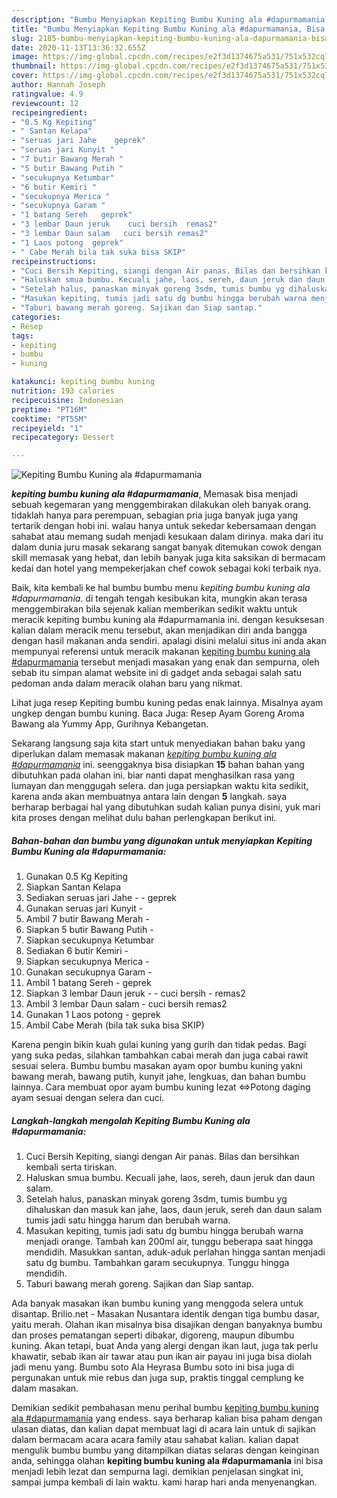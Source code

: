 ```yaml
---
description: "Bumbu Menyiapkan Kepiting Bumbu Kuning ala #dapurmamania, Bisa Manjain Lidah"
title: "Bumbu Menyiapkan Kepiting Bumbu Kuning ala #dapurmamania, Bisa Manjain Lidah"
slug: 2185-bumbu-menyiapkan-kepiting-bumbu-kuning-ala-dapurmamania-bisa-manjain-lidah
date: 2020-11-13T13:36:32.655Z
image: https://img-global.cpcdn.com/recipes/e2f3d1374675a531/751x532cq70/kepiting-bumbu-kuning-ala-dapurmamania-foto-resep-utama.jpg
thumbnail: https://img-global.cpcdn.com/recipes/e2f3d1374675a531/751x532cq70/kepiting-bumbu-kuning-ala-dapurmamania-foto-resep-utama.jpg
cover: https://img-global.cpcdn.com/recipes/e2f3d1374675a531/751x532cq70/kepiting-bumbu-kuning-ala-dapurmamania-foto-resep-utama.jpg
author: Hannah Joseph
ratingvalue: 4.9
reviewcount: 12
recipeingredient:
- "0.5 Kg Kepiting"
- " Santan Kelapa"
- "seruas jari Jahe    geprek"
- "seruas jari Kunyit "
- "7 butir Bawang Merah "
- "5 butir Bawang Putih "
- "secukupnya Ketumbar"
- "6 butir Kemiri "
- "secukupnya Merica "
- "secukupnya Garam "
- "1 batang Sereh   geprek"
- "3 lembar Daun jeruk    cuci bersih  remas2"
- "3 lembar Daun salam   cuci bersih remas2"
- "1 Laos potong  geprek"
- " Cabe Merah bila tak suka bisa SKIP"
recipeinstructions:
- "Cuci Bersih Kepiting, siangi dengan Air panas. Bilas dan bersihkan kembali serta tiriskan."
- "Haluskan smua bumbu. Kecuali jahe, laos, sereh, daun jeruk dan daun salam."
- "Setelah halus, panaskan minyak goreng 3sdm, tumis bumbu yg dihaluskan dan masuk kan jahe, laos, daun jeruk, sereh dan daun salam tumis jadi satu hingga harum dan berubah warna."
- "Masukan kepiting, tumis jadi satu dg bumbu hingga berubah warna menjadi orange. Tambah kan 200ml air, tunggu beberapa saat hingga mendidih. Masukkan santan, aduk-aduk perlahan hingga santan menjadi satu dg bumbu. Tambahkan garam secukupnya. Tunggu hingga mendidih."
- "Taburi bawang merah goreng. Sajikan dan Siap santap."
categories:
- Resep
tags:
- kepiting
- bumbu
- kuning

katakunci: kepiting bumbu kuning 
nutrition: 193 calories
recipecuisine: Indonesian
preptime: "PT16M"
cooktime: "PT55M"
recipeyield: "1"
recipecategory: Dessert

---
```



![Kepiting Bumbu Kuning ala #dapurmamania](https://img-global.cpcdn.com/recipes/e2f3d1374675a531/751x532cq70/kepiting-bumbu-kuning-ala-dapurmamania-foto-resep-utama.jpg)

<b><i>kepiting bumbu kuning ala #dapurmamania</i></b>, Memasak bisa menjadi sebuah kegemaran yang menggembirakan dilakukan oleh banyak orang. tidaklah hanya para perempuan, sebagian pria juga banyak juga yang tertarik dengan hobi ini. walau hanya untuk sekedar kebersamaan dengan sahabat atau memang sudah menjadi kesukaan dalam dirinya. maka dari itu dalam dunia juru masak sekarang sangat banyak ditemukan cowok dengan skill memasak yang hebat, dan lebih banyak juga kita saksikan di bermacam kedai dan hotel yang mempekerjakan chef cowok sebagai koki terbaik nya.

Baik, kita kembali ke hal bumbu bumbu menu <i>kepiting bumbu kuning ala #dapurmamania</i>. di tengah tengah kesibukan kita, mungkin akan terasa menggembirakan bila sejenak kalian memberikan sedikit waktu untuk meracik kepiting bumbu kuning ala #dapurmamania ini. dengan kesuksesan kalian dalam meracik menu tersebut, akan menjadikan diri anda bangga dengan hasil makanan anda sendiri. apalagi disini melalui situs ini anda akan mempunyai referensi untuk meracik makanan <u>kepiting bumbu kuning ala #dapurmamania</u> tersebut menjadi masakan yang enak dan sempurna, oleh sebab itu simpan alamat website ini di gadget anda sebagai salah satu pedoman anda dalam meracik olahan baru yang nikmat.

Lihat juga resep Kepiting bumbu kuning pedas enak lainnya. Misalnya ayam ungkep dengan bumbu kuning. Baca Juga: Resep Ayam Goreng Aroma Bawang ala Yummy App, Gurihnya Kebangetan.


Sekarang langsung saja kita start untuk menyediakan bahan baku yang diperlukan dalam memasak makanan <u><i>kepiting bumbu kuning ala #dapurmamania</i></u> ini. seenggaknya bisa disiapkan <b>15</b> bahan bahan yang dibutuhkan pada olahan ini. biar nanti dapat menghasilkan rasa yang lumayan dan menggugah selera. dan juga persiapkan waktu kita sedikit, karena anda akan membuatnya antara lain dengan <b>5</b> langkah. saya berharap berbagai hal yang dibutuhkan sudah kalian punya disini, yuk mari kita proses dengan melihat dulu bahan perlengkapan berikut ini.

<!--inarticleads1-->

##### Bahan-bahan dan bumbu yang digunakan untuk menyiapkan Kepiting Bumbu Kuning ala #dapurmamania:

1. Gunakan 0.5 Kg Kepiting
1. Siapkan  Santan Kelapa
1. Sediakan seruas jari Jahe -  - geprek
1. Gunakan seruas jari Kunyit -
1. Ambil 7 butir Bawang Merah -
1. Siapkan 5 butir Bawang Putih -
1. Siapkan secukupnya Ketumbar
1. Sediakan 6 butir Kemiri -
1. Siapkan secukupnya Merica -
1. Gunakan secukupnya Garam -
1. Ambil 1 batang Sereh  - geprek
1. Siapkan 3 lembar Daun jeruk -  - cuci bersih - remas2
1. Ambil 3 lembar Daun salam  - cuci bersih remas2
1. Gunakan 1 Laos potong - geprek
1. Ambil  Cabe Merah (bila tak suka bisa SKIP)


Karena pengin bikin kuah gulai kuning yang gurih dan tidak pedas. Bagi yang suka pedas, silahkan tambahkan cabai merah dan juga cabai rawit sesuai selera. Bumbu bumbu masakan ayam opor bumbu kuning yakni bawang merah, bawang putih, kunyit jahe, lengkuas, dan bahan bumbu lainnya. Cara membuat opor ayam bumbu kuning lezat ⇔Potong daging ayam sesuai dengan selera dan cuci. 

<!--inarticleads2-->

##### Langkah-langkah mengolah Kepiting Bumbu Kuning ala #dapurmamania:

1. Cuci Bersih Kepiting, siangi dengan Air panas. Bilas dan bersihkan kembali serta tiriskan.
1. Haluskan smua bumbu. Kecuali jahe, laos, sereh, daun jeruk dan daun salam.
1. Setelah halus, panaskan minyak goreng 3sdm, tumis bumbu yg dihaluskan dan masuk kan jahe, laos, daun jeruk, sereh dan daun salam tumis jadi satu hingga harum dan berubah warna.
1. Masukan kepiting, tumis jadi satu dg bumbu hingga berubah warna menjadi orange. Tambah kan 200ml air, tunggu beberapa saat hingga mendidih. Masukkan santan, aduk-aduk perlahan hingga santan menjadi satu dg bumbu. Tambahkan garam secukupnya. Tunggu hingga mendidih.
1. Taburi bawang merah goreng. Sajikan dan Siap santap.


Ada banyak masakan ikan bumbu kuning yang menggoda selera untuk disantap. Brilio.net - Masakan Nusantara identik dengan tiga bumbu dasar, yaitu merah. Olahan ikan misalnya bisa disajikan dengan banyaknya bumbu dan proses pematangan seperti dibakar, digoreng, maupun dibumbu kuning. Akan tetapi, buat Anda yang alergi dengan ikan laut, juga tak perlu khawatir, sebab ikan air tawar atau pun ikan air payau ini juga bisa diolah jadi menu yang. Bumbu soto Ala Heyrasa Bumbu soto ini bisa juga di pergunakan untuk mie rebus dan juga sup, praktis tinggal cemplung ke dalam masakan. 

Demikian sedikit pembahasan menu perihal bumbu <u>kepiting bumbu kuning ala #dapurmamania</u> yang endess. saya berharap kalian bisa paham dengan ulasan diatas, dan kalian dapat membuat lagi di acara lain untuk di sajikan dalam bermacam acara acara family atau sahabat kalian. kalian dapat mengulik bumbu bumbu yang ditampilkan diatas selaras dengan keinginan anda, sehingga olahan <b>kepiting bumbu kuning ala #dapurmamania</b> ini bisa menjadi lebih lezat dan sempurna lagi. demikian penjelasan singkat ini, sampai jumpa kembali di lain waktu. kami harap hari anda menyenangkan.
